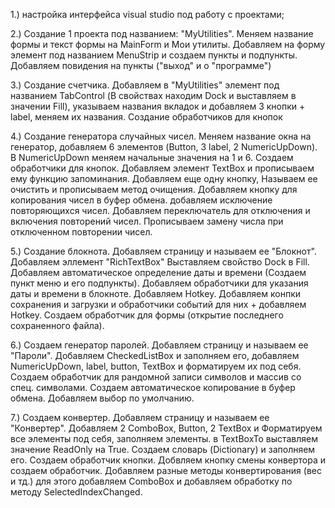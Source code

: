1.) настройка интерфейса visual studio под работу с проектами;

2.) Создание 1 проекта под названием: "MyUtilities". Меняем название формы и текст формы на MainForm
 и Мои утилиты. Добавляем на форму элемент под названием MenuStrip и создаем пункты и подпункты. Добавляем повидения на пункты ("выход" и о "программе")

3.) Создание счетчика. Добавляем в "MyUtilities" элемент под названием TabControl (В свойствах находим Dock и выставляем в значении Fill), указываем названия вкладок и
добавляем 3 кнопки + label, меняем их названия. Создание обработчиков для кнопок

4.) Создание генератора случайных чисел. Меняем название окна на генератор, добавляем 6 элементов (Button, 3 label, 2 NumericUpDown). В  NumericUpDown меняем начальные
значения на 1 и 6. Создаем обработчики для кнопок. Добавляем элемент TextBox и прописываем ему функцию запоминания. Добавляем еще одну кнопку, Называем ее очистить и прописываем метод очищения. Добавляем кнопку для копирования чисел в буфер обмена. добавляем исключение повторяющихся чисел. Добавляем переключатель для отключения и включения повторений чисел. Прописываем замену числа при отключенном повторении чисел.

5.) Создание блокнота. Добавляем страницу и называем ее "Блокнот". Добавляем эллемент "RichTextBox" Выставляем свойство Dock в Fill. Добавляем автоматическое определение даты и времени (Создаем пункт меню и его подпункты). Добавляем обработчики для указания даты и времени в блокноте. Добавляем Hotkey. Добавляем конпки сохранения и загрузки и обработчики событий для них + добавляем Hotkey. Создаем обработчик для формы (открытие последнего сохраненного файла).

6.) Создаем генератор паролей. Добавляем страницу и называем ее "Пароли". Добавляем CheckedListBox и заполняем его, добавляем NumericUpDown, label, button, TextBox и форматируем их под себя. Создаем обработчик для рандомной записи символов и массив со спец. символами. Создаем автоматическое копирование в буфер обмена. Добавляем выбор по умолчанию.

7.) Создаем конвертер. Добавляем страницу и называем ее "Конвертер". Добавляем 2 ComboBox, Button, 2 TextBox и Форматируем все элементы под себя, заполняем элементы. в TextBoxTo выставляем значение ReadOnly на True. Создаем словарь (Dictionary) и заполняем его. Создаем обработчик кнопки. Добвляем кнопку смены конвертора и создаем обработчик. Добавляем разные методы конвертирования (вес и тд.) для этого добавляем ComboBox и добавляем обработку по методу SelectedIndexChanged.
